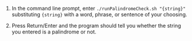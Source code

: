 1. In the command line prompt, enter `./runPalindromeCheck.sh "{string}"` substituting `{string}` with a word, phrase, or sentence of your choosing.

2. Press Return/Enter and the program should tell you whether the string you entered is a palindrome or not.
